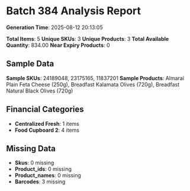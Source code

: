 # Batch 384 Analysis Report

**Generation Time**: 2025-08-12 20:13:05

**Total Items**: 5
**Unique SKUs**: 3
**Unique Products**: 3
**Total Available Quantity**: 834.00
**Near Expiry Products**: 0

## Sample Data
**Sample SKUs**: 24189048, 23175165, 11837201
**Sample Products**: Almarai Plain Feta Cheese (250g), Breadfast Kalamata Olives (720g), Breadfast Natural Black Olives (720g)

## Financial Categories
- **Centralized Fresh**: 1 items
- **Food Cupboard 2**: 4 items

## Missing Data
- **Skus**: 0 missing
- **Product_ids**: 0 missing
- **Product_names**: 0 missing
- **Barcodes**: 3 missing
